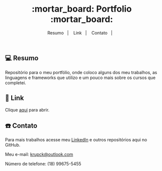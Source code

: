 <h1 align="center">
  :mortar_board: Portfolio :mortar_board:
</h1>

<p align="center">
<a>Resumo</a>&nbsp;&nbsp;&nbsp;|&nbsp;&nbsp;&nbsp;
  <a>Link</a>&nbsp;&nbsp;&nbsp;|&nbsp;&nbsp;&nbsp;  
  <a>Contato</a>&nbsp;&nbsp;&nbsp;|&nbsp;&nbsp;&nbsp;
</p>

<br>

## 💻 Resumo

Repositório para o meu portfólio, onde coloco alguns dos meu trabalhos, as linguagens e frameworks que utilizo e um pouco mais sobre os cursos que completei.


## :rocket: Link

Clique [aqui](https://krupique.github.io/portfolio-io/) para abrir.

## :telephone: Contato

Para mais trabalhos acesse meu [LinkedIn](https://www.linkedin.com/in/henrique-krupck//) e outros repositórios aqui no GitHub. 

Meu e-mail: krupck@outlook.com

Número de telefone: (18) 99675-5455


